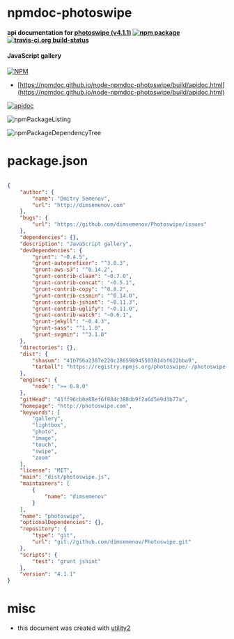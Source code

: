 # npmdoc-photoswipe

#### api documentation for  [photoswipe (v4.1.1)](http://photoswipe.com)  [![npm package](https://img.shields.io/npm/v/npmdoc-photoswipe.svg?style=flat-square)](https://www.npmjs.org/package/npmdoc-photoswipe) [![travis-ci.org build-status](https://api.travis-ci.org/npmdoc/node-npmdoc-photoswipe.svg)](https://travis-ci.org/npmdoc/node-npmdoc-photoswipe)

#### JavaScript gallery

[![NPM](https://nodei.co/npm/photoswipe.png?downloads=true&downloadRank=true&stars=true)](https://www.npmjs.com/package/photoswipe)

- [https://npmdoc.github.io/node-npmdoc-photoswipe/build/apidoc.html](https://npmdoc.github.io/node-npmdoc-photoswipe/build/apidoc.html)

[![apidoc](https://npmdoc.github.io/node-npmdoc-photoswipe/build/screenCapture.buildCi.browser.%252Ftmp%252Fbuild%252Fapidoc.html.png)](https://npmdoc.github.io/node-npmdoc-photoswipe/build/apidoc.html)

![npmPackageListing](https://npmdoc.github.io/node-npmdoc-photoswipe/build/screenCapture.npmPackageListing.svg)

![npmPackageDependencyTree](https://npmdoc.github.io/node-npmdoc-photoswipe/build/screenCapture.npmPackageDependencyTree.svg)



# package.json

```json

{
    "author": {
        "name": "Dmitry Semenov",
        "url": "http://dimsemenov.com"
    },
    "bugs": {
        "url": "https://github.com/dimsemenov/Photoswipe/issues"
    },
    "dependencies": {},
    "description": "JavaScript gallery",
    "devDependencies": {
        "grunt": "~0.4.5",
        "grunt-autoprefixer": "^3.0.3",
        "grunt-aws-s3": "^0.14.2",
        "grunt-contrib-clean": "~0.7.0",
        "grunt-contrib-concat": "~0.5.1",
        "grunt-contrib-copy": "^0.8.2",
        "grunt-contrib-cssmin": "^0.14.0",
        "grunt-contrib-jshint": "~0.11.3",
        "grunt-contrib-uglify": "~0.11.0",
        "grunt-contrib-watch": "~0.6.1",
        "grunt-jekyll": "~0.4.3",
        "grunt-sass": "^1.1.0",
        "grunt-svgmin": "^3.1.0"
    },
    "directories": {},
    "dist": {
        "shasum": "41b756a2387e220c286598945503014bf622bba9",
        "tarball": "https://registry.npmjs.org/photoswipe/-/photoswipe-4.1.1.tgz"
    },
    "engines": {
        "node": ">= 0.8.0"
    },
    "gitHead": "41ff96cb8e88ef6f884c388db9f2a6d5e9d3b77a",
    "homepage": "http://photoswipe.com",
    "keywords": [
        "gallery",
        "lightbox",
        "photo",
        "image",
        "touch",
        "swipe",
        "zoom"
    ],
    "license": "MIT",
    "main": "dist/photoswipe.js",
    "maintainers": [
        {
            "name": "dimsemenov"
        }
    ],
    "name": "photoswipe",
    "optionalDependencies": {},
    "repository": {
        "type": "git",
        "url": "git://github.com/dimsemenov/Photoswipe.git"
    },
    "scripts": {
        "test": "grunt jshint"
    },
    "version": "4.1.1"
}
```



# misc
- this document was created with [utility2](https://github.com/kaizhu256/node-utility2)
